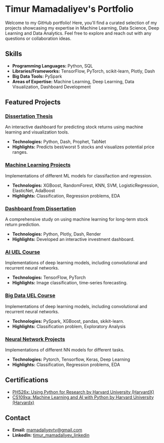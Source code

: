 # Timur Mamadaliyev's Portfolio

Welcome to my GitHub portfolio! Here, you'll find a curated selection of my projects showcasing my expertise in Machine Learning, Data Science, Deep Learning and Data Analytics. Feel free to explore and reach out with any questions or collaboration ideas.

## Skills
- **Programming Languages:** Python, SQL
- **Libraries/Frameworks:** TensorFlow, PyTorch, scikit-learn, Plotly, Dash
- **Big Data Tools:** PySpark
- **Areas of Expertise:** Machine Learning, Deep Learning, Data Visualization, Dashboard Development


## Featured Projects

### [Dissertation Thesis](https://github.com/TimurMMD/Dissertation_Thesis)
An interactive dashboard for predicting stock returns using machine learning and visualization tools. 
- **Technologies:** Python, Dash, Prophet, TabNet
- **Highlights:** Predicts best/worst 5 stocks and visualizes potential price ranges.

### [Machine Learning Projects](https://github.com/TimurMMD/ML_projects)
Implementations of different ML models for classifaction and regression.
- **Technologies:** XGBoost, RandomForest, KNN, SVM, LogisticRegression, ElasticNet, AdaBoost
- **Highlights:** Classification, Regression problems, EDA

### [Dashboard from Dissertation](https://github.com/TimurMMD/dashboard)
A comprehensive study on using machine learning for long-term stock return prediction.
- **Technologies:** Python, Plotly, Dash, Render
- **Highlights:** Developed an interactive investment dashboard.

### [AI UEL Course](https://github.com/TimurMMD/AI_LSBF-UEL_project)
Implementations of deep learning models, including convolutional and recurrent neural networks. 
- **Technologies:** TensorFlow, PyTorch
- **Highlights:** Image classification, time-series forecasting.

### [Big Data UEL Course](https://github.com/TimurMMD/Big-Data-UEL-project)
Implementations of deep learning models, including convolutional and recurrent neural networks. 
- **Technologies:** PySpark, XGBoost, pandas, skikit-learn. 
- **Highlights:** Classification problem, Exploratory Analysis

### [Neural Network Projects](https://github.com/TimurMMD/NN_projects)
Implementations of different NN models for different tasks.
- **Technologies:** Pytorch, Tensorflow, Keras, Deep Learning
- **Highlights:** Classification, Regression problems, EDA

## Certifications
- [PH526x: Using Python for Research by Harvard University (HarvardX)](https://courses.edx.org/certificates/a7a45321615d4040b0488909db26da71)
- [CS109xa: Machine Learning and AI with Python by Harvard University (Harvardx)](https://courses.edx.org/certificates/4038e3012a87416c9e599cdd9a242f6f)

## Contact
- **Email:** mamadaliyevtv@gmail.com
- **LinkedIn:** [timur_mamadaliyev_linkedin](https://www.linkedin.com/in/timur-mamadaliyev-52b9932b1/)

